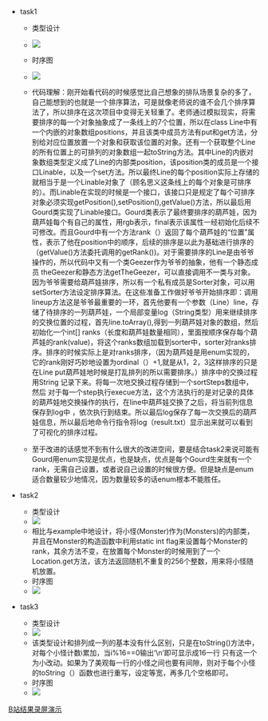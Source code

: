 + task1
  + 类型设计
  + ![](http://www.plantuml.com/plantuml/png/ZLF1ajCm3BtxAtnqOBkVm2ozx8N33cNWm71m4ZKON3lZsBiifV-ELCLEchGpsulLf-Ud9ybv6A8ECHsiQAmU1la8y1V2KVJ1FEi84jFHD2Ciuq_WIFIfjeXVfZk8Np93LLaZo9qFT0nqbAlFthHoWCX9TS4fT-Kk1kEwxpzahyC0JrOxnP3iCIuyLeC_qAG8cO7YVIN4IGXmwI0VVGhjrDdUE6sbSL66ArXt1QiBzkG74urtiX-3vJoe58tZ76nVFsltMvrBOL1bSWPKjPn9rbUhGeLQCjr4NmgzwBwas99s7dSOvXP8uAks2HJF2Y48Uzs0_8ITrnQEuYssRlXP53ZnCoDfEAx6IMiUm-6Yapv5DRgHbiyxKZQbaPp5Mkfg1hMZ_nY2VfscnEy4SGumKGpk6Y27v9CgWbXz0UDbwpknJViz16Y_1HEHyt8-K6eQ9R_kev3ucpTclMx9Bxe32mTmSQXM9Fecr0HFncdKLhlPNBUfnbvpjJnVBg35ZSgwAipoRdY8TvAENvXVsxbb9NifMvryB5POtjM8gobVqqbj2Nwtz_V_FkJh8jCs6r-AY7ddJESuByvlDXcXtTBjioBC_ZALb_wUWA9E4AfE7fYQ8M32EwnHhZo0QzF1_WS0)
  
  
  
  
  
  
  
  + 时序图
  + ![](http://www.plantuml.com/plantuml/png/LP0zQyD038Pt_GgDzj10Fw0GQ4cxPEdMRY739LOSK_Lqw7IOzjVtEBc6Jdu_7lIQssKBQkMBuMsAX3VFsBvRdE9aQxQNeaCDKp5yN9m9SgrXJ_H3sYXNsv7iuqhku5tKl5wKdyRkjPnEJ1xsVkK_biamDxEsw--rwP8WYX4oNGnkMxGnUL4Dtmw6Ed0uieiCTtNP3aVK43zpnnH7kpxzjHltFTmleyWI1cSnn07FWRbLNGyFEEjaX8FCiN8ZogLL3SnpI9XKpfGpK0sY6C6kglhClm00)
  + 代码理解：刚开始看代码的时候感觉比自己想象的排队场景复杂的多了，自己能想到的也就是一个排序算法，可是就像老师说的谁不会几个排序算法了，所以排序在这次项目中变得无关轻重了。老师通过模拟现实，将需要排序的每一个对象抽象成了一条线上的7个位置，所以在class Line中有一个内嵌的对象数组positions，并且该类中成员方法有put和get方法，分别给对应位置放置一个对象和获取该位置的对象。还有一个获取整个Line的所有位置上的可排列的对象数组一起toString方法。其中Line的内嵌对象数组类型定义成了Line的内部类position，该position类的成员是一个接口Linable，以及一个set方法。所以最终Line的每个position实际上存储的就相当于是一个Linable对象了（顾名思义这条线上的每个对象是可排序的）。而Linable在实现的时候是一个接口，该接口只是规定了每个可排序对象必须实现getPosition(),setPosition(),getValue()方法，所以最后用Gourd类实现了Linable接口。Gourd类表示了最终要排序的葫芦娃，因为葫芦娃每个有自己的属性，用rgb表示，final表示该属性一经初始化后续不可修改。而且Gourd中有一个方法rank（）返回了每个葫芦娃的“位置”属性，表示了他在position中的顺序，后续的排序是以此为基础进行排序的（getValue()方法委托调用的getRank())。对于需要排序的Line是由爷爷操作的，所以代码中又有一个类Geezer作为爷爷的抽象，他有一个静态成员 theGeezer和静态方法getTheGeezer，可以直接调用不一类与对象。因为爷爷需要给葫芦娃排序，所以有一个私有成员是Sorter对象，可以用setSorter方法设定排序算法。在这些准备工作做好爷爷开始排序即：调用lineup方法这是爷爷最重要的一环，首先他要有一个参数（Line）line，存储了待排序的一列葫芦娃，一个局部变量log（String类型）用来继续排序的交换位置的过程，首先line.toArray(),得到一列葫芦娃对象的数组，然后初始化一个int[] ranks（长度和葫芦娃数量相同），里面按顺序保存每个葫芦娃的rank(value)，将这个ranks数组加载到sorter中，sorter对ranks排序。排序的时候实际上是对ranks排序，（因为葫芦娃是用enum实现的，它的rank刚好巧妙地设置为ordinal（）+1,就是从1，2，3这样排序的只是在Line put葫芦娃地时候是打乱排列的所以需要排序。）排序中的交换过程用String 记录下来。将每一次地交换过程存储到一个sortSteps数组中，然后 对于每一个step执行execue方法，这个方法执行的是对记录的具体的葫芦娃地交换操作的执行，在line中葫芦娃交换了之后，将当前列信息保存到log中 ，依次执行到结束。所以最后log保存了每一次交换后的葫芦娃信息，所以最后地命令行指令将log（result.txt）显示出来就可以看到了可视化的排序过程。
  + 至于改进的话感觉不到有什么很大的改进空间，要是结合task2来说可能有Gourd用enum实现是优点，也是缺点，优点是每个Gourd生来就有一个rank，无需自己设置，或者说自己设置的时候很方便。但是缺点是enum适合数量较少地情况，因为数量较多的话enum根本不能胜任。
  
+ task2
  + 类型设计
  + ![](http://www.plantuml.com/plantuml/png/pLNDRXCn4BxxANpSXMx50q1LSW6a81M2u80GSZREOkBOAzlRKWNUdPdrx6JZDbAFpSMpt_pCvyypodLCAgHXRqLhLOnovTHE7qGVpArAMe8tcJQZCltIeo7wOMq1FN5sEdqXVrLF-K6kVC0ZZiUKUElDHaQTihCwYU5SkKh1kExx3zch4FMDLQxAaEp1vhXSJV_HxP0qHM3nlXRY7zrgwLkWwjr14EUt8QZxfOdfzGUNTAV3bRJmDRcDItYX2azJSvcFtaMWU9HdQvooOtHu1EiUmTQCtVXea9FioIXaVUU7i44Mex6u_wpSRYGKm3ZUVa9-5kc8RwtgthmgLPyQLmyOr5CeUxfPU7rQw4xrxCfSbVCm8e7YMCMloWuu4wMCaL-307ZgFRd4sCCuayW7-MHXIJ9957mWOHm0MzLgkGInrnQ6-2aNFdFJWZennz9Gjtn1754ouub6_P0gOYDjFYzef2XiylAmbHwedVmuhQm_BGRWsPXBkserCaIUs56BIMkv5vHcVISMmtQhWzvy2mOLlHiFAC8YqjuUX8JV_4hMgmqo1LxQwhrsATPbqBZ9rGncoYYoLMwcw69Omosf6okR6oXnfhEgEP9dCSjt8V7u3Vw7TCvHOIwV1jFkdWULzrhrpu893_cHHp7Hl6Q4poP-ZIU-DU_kvUNVgwc0c0ARndCRmGF1uTaM94a9ywCLUFvNyat30Au60YC1FVyUO_FIlCHl9eCGL6NAL9KGIddHD9p1-vOBqHVr0eJ_YSIrTfjXR_y3)
  + 相比与example中地设计，将小怪(Monster)作为(Monsters)的内部类，并且在Monster的构造函数中利用static int flag来设置每个Monster的rank，其余方法不变，在放置每个Monster的时候用到了一个Location.get方法，该方法返回随机不重复的256个整数，用来将小怪随机放置。
  + 时序图
  + ![](http://www.plantuml.com/plantuml/png/LKyzJyD03DtzApmc0vKe7qCbKDbXG6MhEXo9cvvozKLdHn7_djHEYvZkVJpxdhUYeUXuJl0UcV3k5UtTOEIey95Pb8fSz1jsRw6muz3Rd8CDTgHV9p86kroKYhcEV1Qhpp4slMkrh_WN4b8K8qij_zxDOLHSFpt_5TACQKvTzznkC7KSWBCI9Zegt9kqqlnMIlZnOFXEj3ya1m9hZApx0vR0lLI9kDFJozLTEQ_XOQc7AOVMinYunIQaP5PLmoDE9IfXcoUUSntceraMb2aCE9JSa0ZGB5nAmdP6updz0W00)
  
+ task3

  + 类型设计
  + ![](http://www.plantuml.com/plantuml/png/pLNDZjCm4BxxANnCOBFY0M2rx0MGYhHG10U4a9jEWwbZHxQpFogyE-DuF6tJhSHnU_7acv_vvlDOlGvH-JZsHhH6XI2NLcrX9mQlxrG4YTwesupA-0icGmpZoY1wvEmWVY5_LPTyBvVEfoDCHqcyStej0yJih8vYE5SkezUs-_v33ie7k3NALXcI0zeSbwl10xHZ18f8nOTQYByqrSArIDNPdI3ERxrNZmiTukiFDa87_aeQ_2fkRMCQg4gdhhdCHsS3KjpBiz5McIdQFu5rJs0hncvTq8cJ7CYOoVhEZNwTM4p6pUDdPRSJ8O_6Vlg2_9ob9tnZLFVcrLprqhWwOL2NKFPq1-7rSQ5xDR0hSrNMuOfuYcCLloep0cRFPGny6mJWLVVa4ga75j2HV9XFLYf99ecIBaXeYy16jI0NAFRAu1B_py1d9frHP-OgUlsmExd3jAHaXYELXZ5Mn4UQV5xGKb5OyVAwpJrOExffNojsqPP7bur3SPSjM9mzCvNzT8YYkEm5fHhNYPjnim4FwszU9rtlfmCBiPJqUdT2ukzmBEFKEh55Rc2W1nj3VHAKtdDr15Fl9BLHza3Nct65ar8tLZStKE9CPrLp96zabl12fkCt-a_fdAF2N3wDkjq-3ohlGGtFWWal-fx7RAlviH5UxVshTAQxvXTyUVddgXGG9R1f7BSHl10Sdcr1ainXlhGPdl-RNDCmq8ATW8a077vFiUNXl4I4wH28bPasLKv8TfQO5qt3UVpkSZdwefw8yF-Ik0Qx7dlp3m00)
  + 该类型设计和排列成一列的基本没有什么区别，只是在toString()方法中，对每个小怪计数i累加，当i%16==0输出‘\n’即可显示成16一行 只有这一个为小改动。如果为了美观每一行的小怪之间也要有间隙，则对于每个小怪的toString（）函数也进行重写，设定等宽，再多几个空格即可。
  + 时序图
  + ![](http://www.plantuml.com/plantuml/png/JO-zRiCm38HtFWL7UsY0fZz3WHRftWn5kWKPL9jn1CkK8L5m-_PLA0lDTdVVYJZjefWWQNAmDnBi3zwzuQfUqB8Ls7kEGY4ggRgmrSA1pKXNhYB3WUJhGkhWu4FkA2sglCNcCzbkB5bxSwAM8Wb6DNLQ7Q1uJeBRf-V_IUBHMQPwwUOVcgSPs0kXexF0FKxADkBVGp2_kVnXsNmxEfvS4H6sQ5cE9mo6nzWuua4khvLkYc_XOHs9pfk-TD5mZvrnJb7JmYCkmGfXxnVElG7zMP4Mus9cd8FlA4QW75ndmYwhDBa_)



[B站结果录屏演示](https://www.bilibili.com/video/BV1ch411H7xn/)

